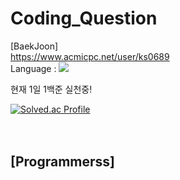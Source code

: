 # Coding_Question

[BaekJoon]</br>
https://www.acmicpc.net/user/ks0689 </br>
Language : <img src="https://img.shields.io/badge/C++-00599C?style=flat-square&logo=C%2B%2B&logoColor=white"/> </br>

현재 1일 1백준 실천중!

[![Solved.ac Profile](http://mazassumnida.wtf/api/generate_badge?boj=ks0689)](https://solved.ac/ks0689)</br></br></br>

[Programmerss]</br>
--
